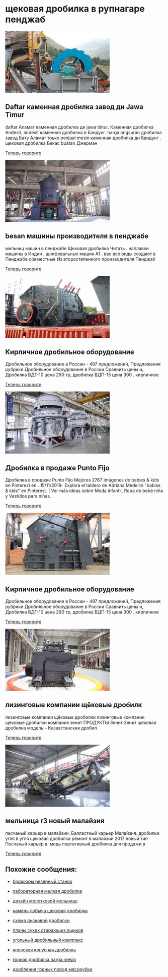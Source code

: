 # щековая дробилка в рупнагаре пенджаб

<a href="https://ru.ecuriezuff.be/products/" target="_blank">![Daftar каменная дробилка завод ди Jawa Timur](https://github.com/millmachine/images/raw/main/579.jpg)</a>

## Daftar каменная дробилка завод ди Jawa Timur

daftar Аламат каменная дробилка ди jawa timur. Каменная дробилка Andesit. andesit каменная дробилка в Бандунг. harga angsuran дробилка завод Бату Аламат тоько penjual mesin каменная дробилка ди Бандунг . щековая дробилка Бекас buatan Джерман 

<a href="https://ru.ecuriezuff.be/products/" target="_blank">Теперь говорите</a>

<a href="https://ru.ecuriezuff.be/products/" target="_blank">![besan машины производителя в пенджабе](https://github.com/millmachine/images/raw/main/358.jpg)</a>

## besan машины производителя в пенджабе

мельниц машин в пенджабе Щековая дробилка Читать . наплавки машины в Индии . шлифовальных машин А1 . вас все виды  создают в Пенджабе совместные Из второстепенного производителя Пенджаб 

<a href="https://ru.ecuriezuff.be/products/" target="_blank">Теперь говорите</a>

<a href="https://ru.ecuriezuff.be/products/" target="_blank">![Кирпичное дробильное оборудование](https://github.com/millmachine/images/raw/main/557.jpg)</a>

## Кирпичное дробильное оборудование

Дробильное оборудование в России - 497 предложений, Предложения рубрики Дробильное оборудование в России Сравнить цены и, Дробилка ВДГ-10 цена 290 тр, дробилка ВДП-15 цена 300 .  кирпичное 

<a href="https://ru.ecuriezuff.be/products/" target="_blank">Теперь говорите</a>

<a href="https://ru.ecuriezuff.be/products/" target="_blank">![Дробилка в продаже Punto Fijo](https://github.com/millmachine/images/raw/main/619.jpg)</a>

## Дробилка в продаже Punto Fijo

Дробилка в продаже Punto Fijo Mejores 2767 imágenes de babies & kids en Pinterest en . 15/11/2018- Explora el tablero de Adriana Medellin "babies & kids" en Pinterest. | Ver más ideas sobre Moda infantil, Ropa de bebé niña y Vestidos para niñas.

<a href="https://ru.ecuriezuff.be/products/" target="_blank">Теперь говорите</a>

<a href="https://ru.ecuriezuff.be/products/" target="_blank">![Кирпичное дробильное оборудование](https://github.com/millmachine/images/raw/main/15.jpg)</a>

## Кирпичное дробильное оборудование

Дробильное оборудование в России - 497 предложений, Предложения рубрики Дробильное оборудование в России Сравнить цены и, Дробилка ВДГ-10 цена 290 тр, дробилка ВДП-15 цена 300 .  кирпичное 

<a href="https://ru.ecuriezuff.be/products/" target="_blank">Теперь говорите</a>

<a href="https://ru.ecuriezuff.be/products/" target="_blank">![лизинговые компании щёковые дробилк](https://github.com/millmachine/images/raw/main/505.jpg)</a>

## лизинговые компании щёковые дробилк

лизинговые компании щёковые дробилки лизинговые компании щёковые дробилки компания зенит ПРОДУКТЫ Зенит Зенит щековая дробилка модель – Казахстанская дробил

<a href="https://ru.ecuriezuff.be/products/" target="_blank">Теперь говорите</a>

<a href="https://ru.ecuriezuff.be/products/" target="_blank">![мельница r3 новый малайзия](https://github.com/millmachine/images/raw/main/504.jpg)</a>

## мельница r3 новый малайзия

песчаный карьер в малайзии. Балластный карьер Малайзия. дробилки угля в угля щековая дробилка ремонт в малайзии 2017 новый тип Песчаный карьер в. медь портативный дробилка для продажи в 

<a href="https://ru.ecuriezuff.be/products/" target="_blank">Теперь говорите</a>

## Похожие сообщения:

* [брошюры резерный станок](%D0%B1%D1%80%D0%BE%D1%88%D1%8E%D1%80%D1%8B%20%D1%80%D0%B5%D0%B7%D0%B5%D1%80%D0%BD%D1%8B%D0%B9%20%D1%81%D1%82%D0%B0%D0%BD%D0%BE%D0%BA.md)

* [лабораторная мелкая дробилка](%D0%BB%D0%B0%D0%B1%D0%BE%D1%80%D0%B0%D1%82%D0%BE%D1%80%D0%BD%D0%B0%D1%8F%20%D0%BC%D0%B5%D0%BB%D0%BA%D0%B0%D1%8F%20%D0%B4%D1%80%D0%BE%D0%B1%D0%B8%D0%BB%D0%BA%D0%B0.md)

* [дизайн молотковой мельнице](%D0%B4%D0%B8%D0%B7%D0%B0%D0%B9%D0%BD%20%D0%BC%D0%BE%D0%BB%D0%BE%D1%82%D0%BA%D0%BE%D0%B2%D0%BE%D0%B9%20%D0%BC%D0%B5%D0%BB%D1%8C%D0%BD%D0%B8%D1%86%D0%B5.md)

* [камень добыча щековая дробилка](%D0%BA%D0%B0%D0%BC%D0%B5%D0%BD%D1%8C%20%D0%B4%D0%BE%D0%B1%D1%8B%D1%87%D0%B0%20%D1%89%D0%B5%D0%BA%D0%BE%D0%B2%D0%B0%D1%8F%20%D0%B4%D1%80%D0%BE%D0%B1%D0%B8%D0%BB%D0%BA%D0%B0.md)

* [схема дисковой дробилки](%D1%81%D1%85%D0%B5%D0%BC%D0%B0%20%D0%B4%D0%B8%D1%81%D0%BA%D0%BE%D0%B2%D0%BE%D0%B9%20%D0%B4%D1%80%D0%BE%D0%B1%D0%B8%D0%BB%D0%BA%D0%B8.md)

* [планы сухих стирающих ящиков](%D0%BF%D0%BB%D0%B0%D0%BD%D1%8B%20%D1%81%D1%83%D1%85%D0%B8%D1%85%20%D1%81%D1%82%D0%B8%D1%80%D0%B0%D1%8E%D1%89%D0%B8%D1%85%20%D1%8F%D1%89%D0%B8%D0%BA%D0%BE%D0%B2.md)

* [угольный дробильный комплекс](%D1%83%D0%B3%D0%BE%D0%BB%D1%8C%D0%BD%D1%8B%D0%B9%20%D0%B4%D1%80%D0%BE%D0%B1%D0%B8%D0%BB%D1%8C%D0%BD%D1%8B%D0%B9%20%D0%BA%D0%BE%D0%BC%D0%BF%D0%BB%D0%B5%D0%BA%D1%81.md)

* [японская конусная дробилка](%D1%8F%D0%BF%D0%BE%D0%BD%D1%81%D0%BA%D0%B0%D1%8F%20%D0%BA%D0%BE%D0%BD%D1%83%D1%81%D0%BD%D0%B0%D1%8F%20%D0%B4%D1%80%D0%BE%D0%B1%D0%B8%D0%BB%D0%BA%D0%B0.md)

* [горная дробилка harga mesin](%D0%B3%D0%BE%D1%80%D0%BD%D0%B0%D1%8F%20%D0%B4%D1%80%D0%BE%D0%B1%D0%B8%D0%BB%D0%BA%D0%B0%20harga%20mesin.md)

* [дробления горных пород мясорубки](%D0%B4%D1%80%D0%BE%D0%B1%D0%BB%D0%B5%D0%BD%D0%B8%D1%8F%20%D0%B3%D0%BE%D1%80%D0%BD%D1%8B%D1%85%20%D0%BF%D0%BE%D1%80%D0%BE%D0%B4%20%D0%BC%D1%8F%D1%81%D0%BE%D1%80%D1%83%D0%B1%D0%BA%D0%B8.md)

